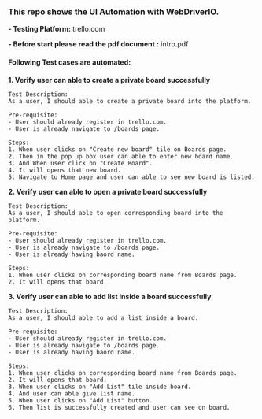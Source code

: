 ### **This repo shows the UI Automation with WebDriverIO.**

**- Testing Platform:** trello.com

**- Before start please read the pdf document :** intro.pdf

#### **Following Test cases are automated:**
  

**1.	Verify user can able to create a private board successfully**
~~~~
Test Description:
As a user, I should able to create a private board into the platform.

Pre-requisite:
- User should already register in trello.com.
- User is already navigate to /boards page.

Steps:
1. When user clicks on "Create new board" tile on Boards page.
2. Then in the pop up box user can able to enter new board name.
3. And When user click on "Create Board".
4. It will opens that new board.
5. Navigate to Home page and user can able to see new board is listed.
~~~~

**2.	Verify user can able to open a private board successfully**
~~~~
Test Description:
As a user, I should able to open corresponding board into the platform.

Pre-requisite:
- User should already register in trello.com.
- User is already navigate to /boards page.
- User is already having baord name.

Steps:
1. When user clicks on corresponding board name from Boards page.
2. It will opens that board.
~~~~

**3.	Verify user can able to add list inside a board successfully**
~~~~
Test Description:
As a user, I should able to add a list inside a board.

Pre-requisite:
- User should already register in trello.com.
- User is already navigate to /boards page.
- User is already having baord name.

Steps:
1. When user clicks on corresponding board name from Boards page.
2. It will opens that board.
3. When user clicks on "Add List" tile inside board.
4. And user can able give list name.
5. When user clicks on "Add List" button.
6. Then list is successfully created and user can see on board.
~~~~

